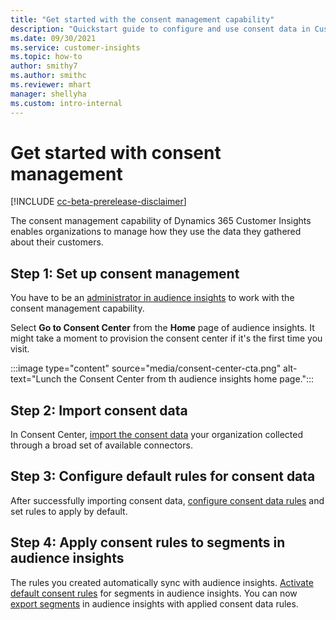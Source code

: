 ```yaml
---
title: "Get started with the consent management capability"
description: "Quickstart guide to configure and use consent data in Customer Insights."
ms.date: 09/30/2021
ms.service: customer-insights
ms.topic: how-to
author: smithy7
ms.author: smithc
ms.reviewer: mhart
manager: shellyha
ms.custom: intro-internal
---
```


# Get started with consent management

[!INCLUDE [cc-beta-prerelease-disclaimer](includes/cc-beta-prerelease-disclaimer.md)]

The consent management capability of Dynamics 365 Customer Insights enables organizations to manage how they use the data they gathered about their customers.

## Step 1: Set up consent management

You have to be an [administrator in audience insights](../audience-insights/permissions.md) to work with the consent management capability.

Select **Go to Consent Center** from the **Home** page of audience insights. It might take a moment to provision the consent center if it's the first time you visit. 

:::image type="content" source="media/consent-center-cta.png" alt-text="Lunch the Consent Center from th audience insights home page.":::

## Step 2: Import consent data

In Consent Center, [import the consent data](import-consent-data.md) your organization collected through a broad set of available connectors.

## Step 3: Configure default rules for consent data

After successfully importing consent data, [configure consent data rules](map-consent-data.md) and set rules to apply by default.

## Step 4: Apply consent rules to segments in audience insights

The rules you created automatically sync with audience insights. [Activate default consent rules](../audience-insights/activate-consent.md) for segments in audience insights. You can now [export segments](../audience-insights/export-destinations.md) in audience insights with applied consent data rules.